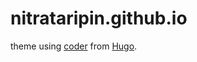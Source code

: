 # nitrataripin.github.io

theme using [coder](https://github.com/luizdepra/hugo-coder/) from [Hugo](https://gohugo.io/).
